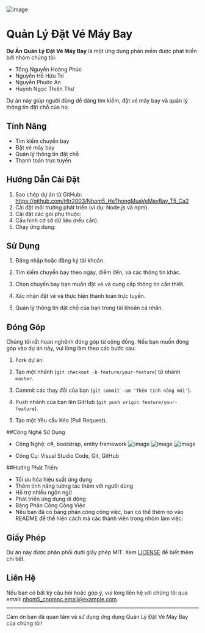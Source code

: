 ![image](https://github.com/Htr2003/Nhom5_HeThongMuaVeMayBay_T5_Ca2/assets/147679800/5717be62-e0c5-4222-a07f-97d563d3aa3d)
# Quản Lý Đặt Vé Máy Bay

**Dự Án Quản Lý Đặt Vé Máy Bay** là một ứng dụng phần mềm được phát triển bởi nhóm chúng tôi: 

- Tống Nguyễn Hoàng Phúc
- Nguyễn Hồ Hữu Trí 
- Nguyễn Phước An 
- Huỳnh Ngọc Thiên Thư  

Dự án này giúp người dùng dễ dàng tìm kiếm, đặt vé máy bay và quản lý thông tin đặt chỗ của họ.

## Tính Năng

- Tìm kiếm chuyến bay
- Đặt vé máy bay
- Quản lý thông tin đặt chỗ
- Thanh toán trực tuyến

## Hướng Dẫn Cài Đặt

1. Sao chép dự án từ GitHub: https://github.com/Htr2003/Nhom5_HeThongMuaVeMayBay_T5_Ca2
2. Cài đặt môi trường phát triển (ví dụ: Node.js và npm).
3. Cài đặt các gói phụ thuộc:
4. Cấu hình cơ sở dữ liệu (nếu cần).
5. Chạy ứng dụng:


## Sử Dụng

1. Đăng nhập hoặc đăng ký tài khoản.

2. Tìm kiếm chuyến bay theo ngày, điểm đến, và các thông tin khác.

3. Chọn chuyến bay bạn muốn đặt vé và cung cấp thông tin cần thiết.

4. Xác nhận đặt vé và thực hiện thanh toán trực tuyến.

5. Quản lý thông tin đặt chỗ của bạn trong tài khoản cá nhân.

## Đóng Góp

Chúng tôi rất hoan nghênh đóng góp từ cộng đồng. Nếu bạn muốn đóng góp vào dự án này, vui lòng làm theo các bước sau:

1. Fork dự án.

2. Tạo một nhánh (`git checkout -b feature/your-feature`) từ nhánh `master`.

3. Commit các thay đổi của bạn (`git commit -am 'Thêm tính năng mới'`).

4. Push nhánh của bạn lên GitHub (`git push origin feature/your-feature`).

5. Tạo một Yêu cầu Kéo (Pull Request).

##Công Nghệ Sử Dụng

-  Công Nghệ: c#, bootstrap, entity framework
![image](https://github.com/Htr2003/Nhom5_HeThongMuaVeMayBay_T5_Ca2/assets/147679800/4c30d2c5-6826-4735-8e4f-ffe0a886f6ab)
![image](https://github.com/Htr2003/Nhom5_HeThongMuaVeMayBay_T5_Ca2/assets/147679800/a98bf4ec-14e0-4860-93d4-e6221c4d46bf)
![image](https://github.com/Htr2003/Nhom5_HeThongMuaVeMayBay_T5_Ca2/assets/147679800/ab103af0-1a50-4906-b9e0-f80a06d2ed16)



-  Công Cụ: Visual Studio Code, Git, GitHub


##Hướng Phát Triển:

-  Tối ưu hóa hiệu suất ứng dụng
-  Thêm tính năng tương tác thêm với người dùng
-  Hỗ trợ nhiều ngôn ngữ
-  Phát triển ứng dụng di động
-  Bảng Phân Công Công Việc
-  Nếu bạn đã có bảng phân công công việc, bạn có thể thêm nó vào README để thể hiện cách mà các thành viên trong nhóm làm việc:

## Giấy Phép

Dự án này được phân phối dưới giấy phép MIT. Xem [LICENSE](LICENSE) để biết thêm chi tiết.

## Liên Hệ

Nếu bạn có bất kỳ câu hỏi hoặc góp ý, vui lòng liên hệ với chúng tôi qua email: nhom5_cnpmnc.email@example.com.

---

Cảm ơn bạn đã quan tâm và sử dụng ứng dụng Quản Lý Đặt Vé Máy Bay của chúng tôi!



